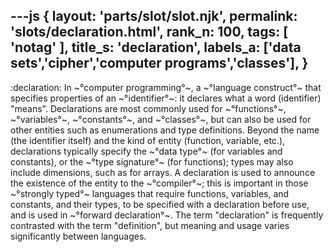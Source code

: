 ---js
{
  layout: 'parts/slot/slot.njk',
  permalink: 'slots/declaration.html',
  rank_n: 100,
  tags: [ 'notag' ],
  title_s: 'declaration',
  labels_a: ['data sets','cipher','computer programs','classes'],
}
---
:declaration:
In ~°computer programming°~, a ~°language construct°~ that specifies properties of an ~°identifier°~: it declares what a word (identifier) "means". Declarations are most commonly used for ~°functions°~, ~°variables°~, ~°constants°~, and ~°classes°~, but can also be used for other entities such as enumerations and type definitions. Beyond the name (the identifier itself) and the kind of entity (function, variable, etc.), declarations typically specify the ~°data type°~ (for variables and constants), or the ~°type signature°~ (for functions); types may also include dimensions, such as for arrays. A declaration is used to announce the existence of the entity to the ~°compiler°~; this is important in those ~°strongly typed°~ languages that require functions, variables, and constants, and their types, to be specified with a declaration before use, and is used in ~°forward declaration°~. The term "declaration" is frequently contrasted with the term "definition", but meaning and usage varies significantly between languages.
